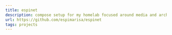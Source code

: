 ```yaml
---
title: espinet
description: compose setup for my homelab focused around media and archival
url: https://github.com/espimarisa/espinet
tags: projects
---
```

